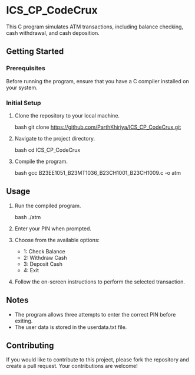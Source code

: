 # ICS_CP_CodeCrux

This C program simulates ATM transactions, including balance checking, cash withdrawal, and cash deposition.

## Getting Started

### Prerequisites
Before running the program, ensure that you have a C compiler installed on your system.

### Initial Setup

1. Clone the repository to your local machine.

    bash
    git clone https://github.com/ParthKhiriya/ICS_CP_CodeCrux.git
    

2. Navigate to the project directory.

    bash
    cd ICS_CP_CodeCrux
    

3. Compile the program.

    bash
    gcc B23EE1051_B23MT1036_B23CH1001_B23CH1009.c -o atm
    

## Usage

1. Run the compiled program.

    bash
    ./atm
    

2. Enter your PIN when prompted.

3. Choose from the available options:
    - 1: Check Balance
    - 2: Withdraw Cash
    - 3: Deposit Cash
    - 4: Exit

4. Follow the on-screen instructions to perform the selected transaction.

## Notes

- The program allows three attempts to enter the correct PIN before exiting.
- The user data is stored in the userdata.txt file.

## Contributing

If you would like to contribute to this project, please fork the repository and create a pull request. Your contributions are welcome!

